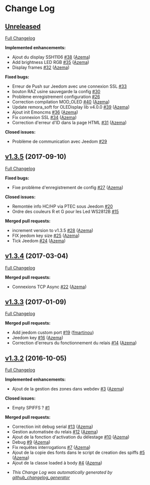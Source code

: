 # Change Log

## [Unreleased](https://github.com/hallard/remora_soft/tree/HEAD)

[Full Changelog](https://github.com/hallard/remora_soft/compare/v1.3.5...HEAD)

**Implemented enhancements:**

- Ajout du display SSH1106 [\#38](https://github.com/hallard/remora_soft/pull/38) ([Azema](https://github.com/Azema))
- Add brightness LED RGB [\#35](https://github.com/hallard/remora_soft/pull/35) ([Azema](https://github.com/Azema))
- Display frames [\#32](https://github.com/hallard/remora_soft/pull/32) ([Azema](https://github.com/Azema))

**Fixed bugs:**

- Erreur de Push sur Jeedom avec une connexion SSL [\#33](https://github.com/hallard/remora_soft/issues/33)
- bouton RAZ usine sauvegarde la config [\#30](https://github.com/hallard/remora_soft/issues/30)
- Problème enregistrement configuration [\#26](https://github.com/hallard/remora_soft/issues/26)
- Correction compilation MOD\_OLED [\#40](https://github.com/hallard/remora_soft/pull/40) ([Azema](https://github.com/Azema))
- Update remora\_soft for OLEDisplay lib v4.0.0 [\#39](https://github.com/hallard/remora_soft/pull/39) ([Azema](https://github.com/Azema))
- Ajout init Emoncms [\#36](https://github.com/hallard/remora_soft/pull/36) ([Azema](https://github.com/Azema))
- Fix connexion SSL [\#34](https://github.com/hallard/remora_soft/pull/34) ([Azema](https://github.com/Azema))
- Correction d'erreur d'ID dans la page HTML [\#31](https://github.com/hallard/remora_soft/pull/31) ([Azema](https://github.com/Azema))

**Closed issues:**

- Problème de communication avec Jeedom   [\#29](https://github.com/hallard/remora_soft/issues/29)

## [v1.3.5](https://github.com/hallard/remora_soft/tree/v1.3.5) (2017-09-10)

[Full Changelog](https://github.com/hallard/remora_soft/compare/v1.3.4...v1.3.5)

**Fixed bugs:**

- Fixe problème d'enregistrement de config [\#27](https://github.com/hallard/remora_soft/pull/27) ([Azema](https://github.com/Azema))

**Closed issues:**

- Remontée info HC/HP via PTEC sous Jeedom [\#20](https://github.com/hallard/remora_soft/issues/20)
- Ordre des couleurs R et G pour les Led WS2812B [\#15](https://github.com/hallard/remora_soft/issues/15)

**Merged pull requests:**

- increment version to v1.3.5 [\#28](https://github.com/hallard/remora_soft/pull/28) ([Azema](https://github.com/Azema))
- FIX jeedom key size [\#25](https://github.com/hallard/remora_soft/pull/25) ([Azema](https://github.com/Azema))
- Tick Jeedom [\#24](https://github.com/hallard/remora_soft/pull/24) ([Azema](https://github.com/Azema))

## [v1.3.4](https://github.com/hallard/remora_soft/tree/v1.3.4) (2017-03-04)

[Full Changelog](https://github.com/hallard/remora_soft/compare/v1.3.3...v1.3.4)

**Merged pull requests:**

- Connexions TCP Async [\#22](https://github.com/hallard/remora_soft/pull/22) ([Azema](https://github.com/Azema))

## [v1.3.3](https://github.com/hallard/remora_soft/tree/v1.3.3) (2017-01-09)

[Full Changelog](https://github.com/hallard/remora_soft/compare/v1.3.2...v1.3.3)

**Merged pull requests:**

- Add jeedom custom port [\#19](https://github.com/hallard/remora_soft/pull/19) ([fmartinou](https://github.com/fmartinou))
- Jeedom key [\#16](https://github.com/hallard/remora_soft/pull/16) ([Azema](https://github.com/Azema))
- Correction d'erreurs du fonctionnement du relais [\#14](https://github.com/hallard/remora_soft/pull/14) ([Azema](https://github.com/Azema))

## [v1.3.2](https://github.com/hallard/remora_soft/tree/v1.3.2) (2016-10-05)

[Full Changelog](https://github.com/hallard/remora_soft/compare/0d5b77b2b515a7f054c0dd0d5055c2fa57b2b1e1...v1.3.2)

**Implemented enhancements:**

- Ajout de la gestion des zones dans webdev [\#3](https://github.com/hallard/remora_soft/pull/3) ([Azema](https://github.com/Azema))

**Closed issues:**

- Empty SPIFFS ? [\#1](https://github.com/hallard/remora_soft/issues/1)

**Merged pull requests:**

- Correction init debug serial [\#13](https://github.com/hallard/remora_soft/pull/13) ([Azema](https://github.com/Azema))
- Gestion automatisée du relais [\#12](https://github.com/hallard/remora_soft/pull/12) ([Azema](https://github.com/Azema))
- Ajout de la fonction d'activation du délestage [\#10](https://github.com/hallard/remora_soft/pull/10) ([Azema](https://github.com/Azema))
- Debug [\#9](https://github.com/hallard/remora_soft/pull/9) ([Azema](https://github.com/Azema))
- Fix requêtes interrogations [\#7](https://github.com/hallard/remora_soft/pull/7) ([Azema](https://github.com/Azema))
- Ajout de la copie des fonts dans le script de creation des spiffs [\#5](https://github.com/hallard/remora_soft/pull/5) ([Azema](https://github.com/Azema))
- Ajout de la classe loaded à body [\#4](https://github.com/hallard/remora_soft/pull/4) ([Azema](https://github.com/Azema))



* *This Change Log was automatically generated by [github_changelog_generator](https://github.com/skywinder/Github-Changelog-Generator)*